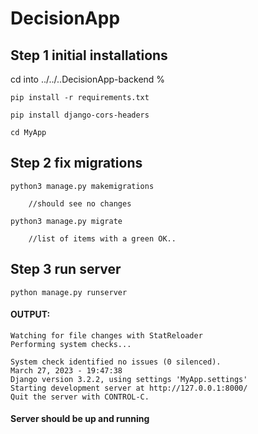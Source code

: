 # DecisionApp

## Step 1 initial installations

cd into ../../..DecisionApp-backend %

    pip install -r requirements.txt

    pip install django-cors-headers

    cd MyApp

## Step 2 fix migrations

    python3 manage.py makemigrations

        //should see no changes

    python3 manage.py migrate
    
        //list of items with a green OK..

## Step 3 run server

    python manage.py runserver

#### OUTPUT:

    Watching for file changes with StatReloader
    Performing system checks...

    System check identified no issues (0 silenced).
    March 27, 2023 - 19:47:38
    Django version 3.2.2, using settings 'MyApp.settings'
    Starting development server at http://127.0.0.1:8000/
    Quit the server with CONTROL-C.

#### Server should be up and running

